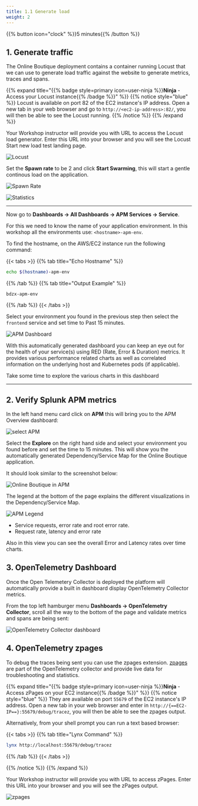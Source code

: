 ```yaml
---
title: 1.1 Generate load
weight: 2
---
```


{{% button icon="clock" %}}5 minutes{{% /button %}}

## 1. Generate traffic

The Online Boutique deployment contains a container running Locust that we can use to generate load traffic against the website to generate metrics, traces and spans.

{{% expand title="{{% badge style=primary icon=user-ninja %}}**Ninja** - Access your Locust instance{{% /badge %}}" %}}
{{% notice style="blue" %}}
Locust is available on port 82 of the EC2 instance's IP address. Open a new tab in your web browser and go to `http://<ec2-ip-address>:82/`, you will then be able to see the Locust running.
{{% /notice %}}
{{% /expand %}}

Your Workshop instructor will provide you with URL to access the Locust load generator. Enter this URL into your browser and you will see the Locust Start new load test landing page.

![Locust](../../images/locust.png)

Set the **Spawn rate** to be 2 and click **Start Swarming**, this will start a gentle continous load on the application.

![Spawn Rate](../../images/locust-spawn-rate.png)

![Statistics](../../images/locust-statistics.png)

---

Now go to **Dashboards → All Dashboards → APM Services → Service**.

For this we need to know the name of your application environment. In this workshop all the environments use: `<hostname>-apm-env`.

To find the hostname, on the AWS/EC2 instance run the following command:

{{< tabs >}}
{{% tab title="Echo Hostname" %}}

``` bash
echo $(hostname)-apm-env
```

{{% /tab %}}
{{% tab title="Output Example" %}}

``` text
bdzx-apm-env
```

{{% /tab %}}
{{< /tabs >}}

Select your environment you found in the previous step then select the `frontend` service and set time to Past 15 minutes.

![APM Dashboard](../../images/online-boutique-service-dashboard.png)

With this automatically generated dashboard you can keep an eye out for the health of your service(s) using RED (Rate, Error & Duration) metrics. It provides various performance related charts as well as correlated information on the underlying host and Kubernetes pods (if applicable).

Take some time to explore the various charts in this dashboard

---

## 2. Verify Splunk APM metrics

In the left hand menu card click on **APM** this will bring you to the APM Overview dashboard:

![select APM](../../images/online-boutique-apm.png)

Select the **Explore** on the right hand side and select your environment you found before and set the time to 15 minutes. This will show you the automatically generated Dependency/Service Map for the Online Boutique application.

It should look similar to the screenshot below:

![Online Boutique in APM](../../images/online-boutique-map.png)

The legend at the bottom of the page explains the different visualizations in the Dependency/Service Map.

![APM Legend](../../images/apm-legend.png)

* Service requests, error rate and root error rate.
* Request rate, latency and error rate

Also in this view you can see the overall Error and Latency rates over time charts.

## 3. OpenTelemetry Dashboard

Once the Open Telemetery Collector is deployed the platform will automatically provide a built in dashboard display OpenTelemetry Collector metrics.

From the top left hamburger menu **Dashboards → OpenTelemetry Collector**, scroll all the way to the bottom of the page and validate metrics and spans are being sent:

![OpenTelemetry Collector dashboard](../../images/otel-dashboard.png)

## 4. OpenTelemetry zpages

To debug the traces being sent you can use the zpages extension. [zpages][zpages] are part of the OpenTelemetry collector and provide live data for troubleshooting and statistics.

{{% expand title="{{% badge style=primary icon=user-ninja %}}**Ninja** - Access zPages on your EC2 instance{{% /badge %}}" %}}
{{% notice style="blue" %}}
They are available on port `55679` of the EC2 instance's IP address. Open a new tab in your web browser and enter in `http://{==EC2-IP==}:55679/debug/tracez`, you will then be able to see the zpages output.

Alternatively, from your shell prompt you can run a text based browser:

{{< tabs >}}
{{% tab title="Lynx Command" %}}

``` bash
lynx http://localhost:55679/debug/tracez
```

{{% /tab %}}
{{< /tabs >}}

{{% /notice %}}
{{% /expand %}}

Your Workshop instructor will provide you with URL to access zPages. Enter this URL into your browser and you will see the zPages output.

[zpages]: https://github.com/open-telemetry/opentelemetry-specification/blob/main/experimental/trace/zpages.md#tracez

![zpages](../../images/zpages.png)
